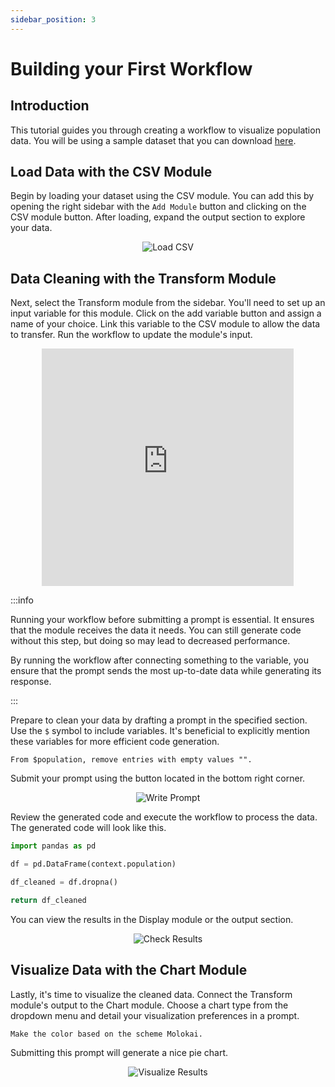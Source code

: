 ```yaml
---
sidebar_position: 3
---
```


# Building your First Workflow

## Introduction

This tutorial guides you through creating a workflow to visualize population data. You will be using a sample dataset that you can download [here](https://drive.google.com/file/d/177ba0lKuLHl9tO8vRNqqytARwCueE_t-/view?usp=drive_link).


## Load Data with the CSV Module

Begin by loading your dataset using the CSV module. You can add this by opening the right sidebar with the `Add Module` button and clicking on the CSV module button. After loading, expand the output section to explore your data.

<center>
<img
  src={require('/img/tutorial_csv.png').default}
  alt="Load CSV"
  style={{ width: "auto", height: "480px" }}
/>
</center>

## Data Cleaning with the Transform Module

Next, select the Transform module from the sidebar. 
You'll need to set up an input variable for this module. 
Click on the add variable button and assign a name of your choice. 
Link this variable to the CSV module to allow the data to transfer. 
Run the workflow to update the module's input.

<center>
<iframe width="80%" height="380px" 
    src="https://www.loom.com/embed/8d71b210767d4802972d587227a9b523?sid=f312d32b-d55d-4d70-af62-7da8d7fcca4d"
frameborder="0" allow="accelerometer; autoplay; encrypted-media; gyroscope; picture-in-picture" allowfullscreen></iframe>
</center>

:::info

Running your workflow before submitting a prompt is essential. It ensures that the module receives the data it needs. You can still generate code without this step, but doing so may lead to decreased performance.

By running the workflow after connecting something to the variable, you ensure that the prompt sends the most up-to-date data while generating its response.

:::

Prepare to clean your data by drafting a prompt in the specified section. 
Use the `$` symbol to include variables. It's beneficial to explicitly mention these variables for more efficient code generation. 

```
From $population, remove entries with empty values "".
```


Submit your prompt using the button located in the bottom right corner.

<center>
<img
  src={require('/img/tutorial_prompt.png').default}
  alt="Write Prompt"
  style={{ width: "auto", height: "380px" }}
/>
</center>

Review the generated code and execute the workflow to process the data. 
The generated code will look like this.

```python
import pandas as pd

df = pd.DataFrame(context.population)

df_cleaned = df.dropna()

return df_cleaned
```

You can view the results in the Display module or the output section.

<center>
<img
  src={require('/img/tutorial_display.png').default}
  alt="Check Results"
  style={{ width: "auto", height: "370px" }}
/>
</center>

## Visualize Data with the Chart Module

Lastly, it's time to visualize the cleaned data. Connect the Transform module's output to the Chart module. Choose a chart type from the dropdown menu and detail your visualization preferences in a prompt. 

```
Make the color based on the scheme Molokai.
```

Submitting this prompt will generate a nice pie chart.

<center>
<img
  src={require('/img/tutorial_chart.png').default}
  alt="Visualize Results"
  style={{ width: "auto", height: "380px" }}
/>
</center>
